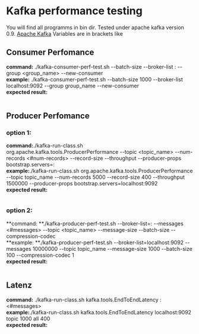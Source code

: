 # Kafka performance testing #

You will find all programms in bin dir. Tested under apache kafka version 0.9. [Apache Kafka](https://kafka.apache.org/)
Variables are in brackets like <varname>


## Consumer Perfomance ##

**command:** ./kafka-consumer-perf-test.sh --batch-size <batch-size> --broker-list <host>:<port> --group <group_name> --new-consumer <br>
**example:** ./kafka-consumer-perf-test.sh --batch-size 1000 --broker-list localhost:9092 --group group_name --new-consumer <br>
**expected result:** 
```

```

## Producer Perfomance ##

### option 1: ###

**command:**./kafka-run-class.sh org.apache.kafka.tools.ProducerPerformance --topic <topic_name> --num-records  <#num-records> --record-size <record-size> --throughput <testing> --producer-props bootstrap.servers=<host>:<port> <br>
**example:**./kafka-run-class.sh org.apache.kafka.tools.ProducerPerformance --topic topic_name --num-records  5000 --record-size  400 --throughput 1500000 --producer-props bootstrap.servers=localhost:9092 <br>
**expected result:**
```

```

### option 2: ###

**command: **./kafka-producer-perf-test.sh --broker-list=<host>:<port> --messages <#messages> --topic <topic_name> --message-size <message-size> --batch-size <batch-size> --compression-codec <compression-codec> <br>
**example: **./kafka-producer-perf-test.sh --broker-list=localhost:9092 --messages 10000000 --topic topic_name --message-size 1000 --batch-size 100 --compression-codec 1 <br>
**expected result:**
```

```

## Latenz ##

**command:** ./kafka-run-class.sh kafka.tools.EndToEndLatency <host>:<port> <topic> <#messages> <acks> <message-size> <br>
**example:**./kafka-run-class.sh kafka.tools.EndToEndLatency localhost:9092 topic 1000 all 400 <br> 
**expected result:**
```

```



